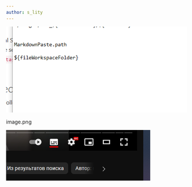 ```yaml
---
author: s_lity
---
```


![](../assets/images/20230331204820.png)

image.png

![](/assets/images/20230331210128.png)